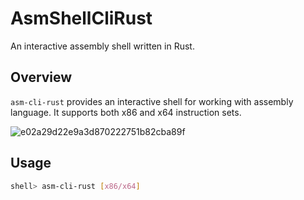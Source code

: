 # AsmShellCliRust

An interactive assembly shell written in Rust.

## Overview

`asm-cli-rust` provides an interactive shell for working with assembly language. It supports both x86 and x64 instruction sets.

![e02a29d22e9a3d870222751b82cba89f](https://github.com/Shahupdates/AsmShellCliRust/assets/120000782/d416321e-78eb-4b07-9981-5dd424df33b9)

## Usage

```sh
shell> asm-cli-rust [x86/x64]
```
